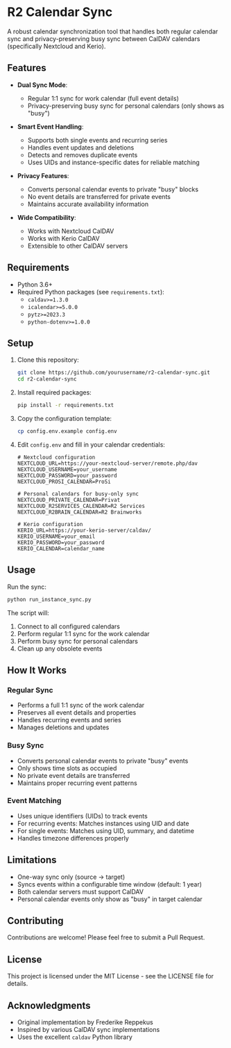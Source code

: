 # R2 Calendar Sync

A robust calendar synchronization tool that handles both regular calendar sync and privacy-preserving busy sync between CalDAV calendars (specifically Nextcloud and Kerio).

## Features

- **Dual Sync Mode**:
  - Regular 1:1 sync for work calendar (full event details)
  - Privacy-preserving busy sync for personal calendars (only shows as "busy")

- **Smart Event Handling**:
  - Supports both single events and recurring series
  - Handles event updates and deletions
  - Detects and removes duplicate events
  - Uses UIDs and instance-specific dates for reliable matching

- **Privacy Features**:
  - Converts personal calendar events to private "busy" blocks
  - No event details are transferred for private events
  - Maintains accurate availability information

- **Wide Compatibility**:
  - Works with Nextcloud CalDAV
  - Works with Kerio CalDAV
  - Extensible to other CalDAV servers

## Requirements

- Python 3.6+
- Required Python packages (see `requirements.txt`):
  - `caldav>=1.3.0`
  - `icalendar>=5.0.0`
  - `pytz>=2023.3`
  - `python-dotenv>=1.0.0`

## Setup

1. Clone this repository:
   ```bash
   git clone https://github.com/yourusername/r2-calendar-sync.git
   cd r2-calendar-sync
   ```

2. Install required packages:
   ```bash
   pip install -r requirements.txt
   ```

3. Copy the configuration template:
   ```bash
   cp config.env.example config.env
   ```

4. Edit `config.env` and fill in your calendar credentials:
   ```env
   # Nextcloud configuration
   NEXTCLOUD_URL=https://your-nextcloud-server/remote.php/dav
   NEXTCLOUD_USERNAME=your_username
   NEXTCLOUD_PASSWORD=your_password
   NEXTCLOUD_PROSI_CALENDAR=ProSi

   # Personal calendars for busy-only sync
   NEXTCLOUD_PRIVATE_CALENDAR=Privat
   NEXTCLOUD_R2SERVICES_CALENDAR=R2 Services
   NEXTCLOUD_R2BRAIN_CALENDAR=R2 Brainworks

   # Kerio configuration
   KERIO_URL=https://your-kerio-server/caldav/
   KERIO_USERNAME=your_email
   KERIO_PASSWORD=your_password
   KERIO_CALENDAR=calendar_name
   ```

## Usage

Run the sync:
```bash
python run_instance_sync.py
```

The script will:
1. Connect to all configured calendars
2. Perform regular 1:1 sync for the work calendar
3. Perform busy sync for personal calendars
4. Clean up any obsolete events

## How It Works

### Regular Sync
- Performs a full 1:1 sync of the work calendar
- Preserves all event details and properties
- Handles recurring events and series
- Manages deletions and updates

### Busy Sync
- Converts personal calendar events to private "busy" events
- Only shows time slots as occupied
- No private event details are transferred
- Maintains proper recurring event patterns

### Event Matching
- Uses unique identifiers (UIDs) to track events
- For recurring events: Matches instances using UID and date
- For single events: Matches using UID, summary, and datetime
- Handles timezone differences properly

## Limitations

- One-way sync only (source → target)
- Syncs events within a configurable time window (default: 1 year)
- Both calendar servers must support CalDAV
- Personal calendar events only show as "busy" in target calendar

## Contributing

Contributions are welcome! Please feel free to submit a Pull Request.

## License

This project is licensed under the MIT License - see the LICENSE file for details.

## Acknowledgments

- Original implementation by Frederike Reppekus
- Inspired by various CalDAV sync implementations
- Uses the excellent `caldav` Python library 